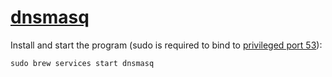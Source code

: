 # [dnsmasq](http://www.thekelleys.org.uk/dnsmasq/doc.html)

Install and start the program (sudo is required to bind to [privileged port 53][1]):

    sudo brew services start dnsmasq

[1]: https://unix.stackexchange.com/questions/16564/why-are-the-first-1024-ports-restricted-to-the-root-user-only
